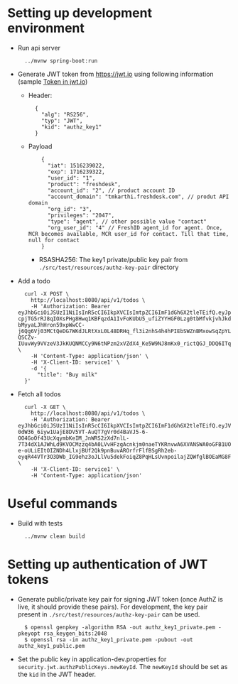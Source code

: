 
Setting up development environment
==================================
* Run api server

        ../mvnw spring-boot:run
        
* Generate JWT token from https://jwt.io using following information (sample 
[Token in jwt.io](https://jwt.io/#debugger-io?token=eyJhbGciOiJSUzI1NiIsInR5cCI6IkpXVCIsImtpZCI6ImtleTEifQ.eyJVc2VySWQiOiIxMjMiLCJBY2NJZCI6IjEiLCJPcmdJZCI6IjIiLCJQZXJtaXNzaW9ucyI6IjMxIiwiaWF0IjoxNTE2MjM5MDIyfQ.DmEvO7fRe_hYA5ny-aTVoVmMTcl5CfQwrVhOteZCtWn0gsSBapUBtqLAfJ7KsY0EzTLZ3GKG2bEHbqNGGaAjImR_HCXKUuJ564YMDs4c5X-7bxor1Ncs3cCKv8LS058cJmgpJG2Ci6ppqzihmpt_cabzFWflewHNtI8g2IT6aPm-NUpBEPXlBAtv1I1nOXj7PzSYw-nmUeYy4aSkBfEnUzHaQ57nFyGfUNwn0Ptvn_7kx3-ily75TUnPKj7qHtz0w6tiAa8XZ7ZNdGLgR8N58zosy2pfH618YIzYO_fCO1jCqt5oEZJjNre6uqI7DA2WAIz2HFfOCrbjsxWTwEZ0xw&publicKey=-----BEGIN%20PUBLIC%20KEY-----%0AMIIBIjANBgkqhkiG9w0BAQEFAAOCAQ8AMIIBCgKCAQEAqq9huwc3u0EVRAhESEb%2B%0A8CFxO8TEpbw%2Fgi%2FXDAQSCdHRyuPxiNyWLNrJ%2FQbq2lcueSdSc94vUVJ2mmPIRMX5%0AIWDLEbqjPgRaNM26VroGZgT1HKOWLF2Lra%2F6bwxhH9RhG0lCwIaXLqp5zPXt3gia%0AOi8OIoKhUTEdhkZe2Lw%2F9PyZj4ky%2Fgy4gf4nrJ5yasVBNHokEmvixb3XlQVTjYs6%0A3m9MVNqGgV2KTgTnfBA24H%2FXQftKas%2BDn8yDrtUDmKr87Xo0eI5FeM5RxLmFQezI%0ArobHgH24U3ijfZZkPb6XT9XarcuccLSrUD1SZTmqxdA5mspmwsost%2FN8bVp0ouJp%0AGQIDAQAB%0A-----END%20PUBLIC%20KEY-----))
    * Header: 
    
            {
              "alg": "RS256",
              "typ": "JWT",
              "kid": "authz_key1"
            }
            
    * Payload

              {
                "iat": 1516239022,
                "exp": 1716239322,
                "user_id": "1",
                "product": "freshdesk",
                "account_id": "2", // product account ID
                "account_domain": "tmkarthi.freshdesk.com", // produt API domain
                "org_id": "3",
                "privileges": "2047",
                "type": "agent", // other possible value "contact"
                "org_user_id": "4" // FreshID agent_id for agent. Once, MCR becomes available, MCR user_id for contact. Till that time, null for contact
              }
      * RSASHA256: The key1 private/public key pair from `./src/test/resources/authz-key-pair` directory
    
* Add a todo

        curl -X POST \
          http://localhost:8080/api/v1/todos \
          -H 'Authorization: Bearer eyJhbGciOiJSUzI1NiIsInR5cCI6IkpXVCIsImtpZCI6ImF1dGh6X2tleTEifQ.eyJpYXQiOjE1MTYyMzkwMjIsImV4cCI6MTcxNjIzOTMyMiwidXNlcl9pZCI6IjEiLCJwcm9kdWN0IjoiZnJlc2hkZXNrIiwiYWNjb3VudF9pZCI6IjIiLCJhY2NvdW50X2RvbWFpbiI6InRta2FydGhpLmZyZXNoZGVzay5jb20iLCJvcmdfaWQiOiIzIiwicHJpdmlsZWdlcyI6IjIwNDciLCJ0eXBlIjoiYWdlbnQiLCJvcmdfdXNlcl9pZCI6IjQifQ.FRpmVYicDhrtpWoYlHRuA-cpjTG5rRJ8qIOXsPHg8Hwq1KBFqzdA1IvFoKUbU5_ufiZYYHGF0Lzg0tbMfvkjvhJkdmYTsGyaxMqu6HP-bMyyaLJhHron59xpWwCC-j6Qg6Vj03MCtQeDG7WKdJLRtXxL0L48DRHq_fl3i2nhS4h4hPIEbSWZnBMxowSqZpYLcTGG-QSCZv-IUuvWy9VVzeV3JkKUQNMCCy9N6tNPzm2xVZdX4_Ke5W9NJ8mKx0_rictQGJ_DDQ6ITqQltOlCXl2TN3y29uMBjrI6d0hoPzrAFZzThKfFfqfBGsfwQjq_mDMft8SfYIKdFY2ao3wF5g' \
          -H 'Content-Type: application/json' \
          -H 'X-Client-ID: service1' \
          -d '{
        	"title": "Buy milk"
        }'

* Fetch all todos

        curl -X GET \
          http://localhost:8080/api/v1/todos \
          -H 'Authorization: Bearer eyJhbGciOiJSUzI1NiIsInR5cCI6IkpXVCIsImtpZCI6ImF1dGh6X2tleTEifQ.eyJVc2VySWQiOiIxMjMiLCJBY2NJZCI6IjEiLCJPcmdJZCI6IjIiLCJQZXJtaXNzaW9ucyI6IjYzIiwiaWF0IjoxNTE2MjM5MDIyfQ.mFJKNLBh2_bvb5dQ7ennGm5dU9l4s855zPFG2yp1DnEN2DXoLigda6_Jkx6BzftJ9fOB6-0dW36_6iyw1UajE8DV5VT-AuQT7gVr0d4BaVJ5-6-OO4GoOf43UcXqymbKeIM_JnWRS2zXd7nlL-7T34dX1AJWhLd9KVOCMzzq4bA0LVvHFzgAcnkjm0naeTYKRnvwA6XVANSWA0oGFB1UOHCzq4R-e-oULiEItOIZNDh4LlxjBUf2Qk9pnBuvAROrfrFlfBSgRh2eb-eyqR44VTr3O3DWb_IG9ehz3oJLlVu5dekFoiqZ8PqHLsUvnpoilajZQWfglBOEaMG8FBkNZg' \
          -H 'X-Client-ID: service1' \
          -H 'Content-Type: application/json'

Useful commands
===============
* Build with tests

        ../mvnw clean build

Setting up authentication of JWT tokens
=====================================
 
* Generate public/private key pair for signing JWT token (once AuthZ is live, it should provide these pairs).
For development, the key pair present in `./src/test/resources/authz-key-pair` can be used.

        $ openssl genpkey -algorithm RSA -out authz_key1_private.pem -pkeyopt rsa_keygen_bits:2048
        $ openssl rsa -in authz_key1_private.pem -pubout -out authz_key1_public.pem

* Set the public key in application-dev.properties for `security.jwt.authzPublicKeys.newKeyId`. The `newKeyId` should be set as
 the `kid` in the JWT header. 